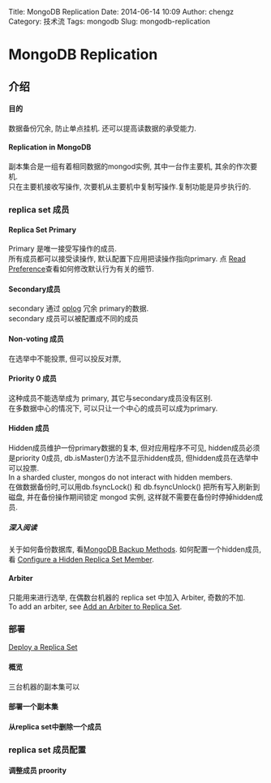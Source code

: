 Title: MongoDB Replication
Date: 2014-06-14 10:09
Author: chengz
Category: 技术流
Tags: mongodb
Slug: mongodb-replication

MongoDB Replication
===================

## 介绍

#### 目的

数据备份冗余, 防止单点挂机. 还可以提高读数据的承受能力.

#### Replication in MongoDB

副本集合是一组有着相同数据的mongod实例, 其中一台作主要机,
其余的作次要机.  
只在主要机接收写操作, 次要机从主要机中复制写操作.复制功能是异步执行的.

### replica set 成员

#### Replica Set Primary

Primary 是唯一接受写操作的成员.  
所有成员都可以接受读操作, 默认配置下应用把读操作指向primary. 点 [Read
Preference](http://docs.mongodb.org/manual/core/read-preference/)查看如何修改默认行为有关的细节.

#### Secondary成员

secondary 通过
[oplog](http://docs.mongodb.org/manual/core/replica-set-oplog/) 冗余
primary的数据.  
secondary 成员可以被配置成不同的成员

#### Non-voting 成员

在选举中不能投票, 但可以投反对票,

#### Priority 0 成员

这种成员不能选举成为 primary, 其它与secondary成员没有区别.  
在多数据中心的情况下, 可以只让一个中心的成员可以成为primary.

#### Hidden 成员

Hidden成员维护一份primary数据的复本, 但对应用程序不可见,
hidden成员必须是priority 0成员, db.isMaster()方法不显示hidden成员,
但hidden成员在选举中可以投票.  
In a sharded cluster, mongos do not interact with hidden members.  
在做数据备份时,可以用db.fsyncLock() 和 db.fsyncUnlock()
把所有写入刷新到磁盘, 并在备份操作期间锁定 mongod 实例,
这样就不需要在备份时停掉hidden成员.

##### 深入阅读

关于如何备份数据库, 看[MongoDB Backup Methods](http://docs.mongodb.org/manual/core/backups/).
如何配置一个hidden成员, 看 [Configure a Hidden Replica Set Member](http://docs.mongodb.org/manual/tutorial/configure-a-hidden-replica-set-member/).

#### Arbiter

只能用来进行选举, 在偶数台机器的 replica set 中加入 Arbiter,
奇数的不加.  
To add an arbiter, see [Add an Arbiter to Replica Set](http://docs.mongodb.org/manual/tutorial/add-replica-set-arbiter/).

### 部署

[Deploy a Replica Set](http://docs.mongodb.org/manual/tutorial/deploy-replica-set/)

#### 概览

三台机器的副本集可以

#### 部署一个副本集

#### 从replica set中删除一个成员

### replica set 成员配置

#### 调整成员 proority

